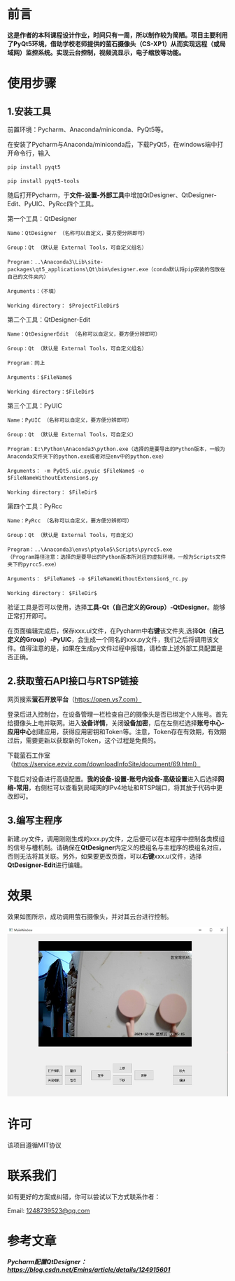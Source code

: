 

# 前言

**这是作者的本科课程设计作业，时间只有一周，所以制作较为简陋。项目主要利用了PyQt5环境，借助学校老师提供的萤石摄像头（CS-XP1）从而实现远程（或局域网）监控系统。实现云台控制，视频流显示，电子缩放等功能。**

# 使用步骤

## 1.安装工具

前置环境：Pycharm、Anaconda/miniconda、PyQt5等。

在安装了Pycharm与Anaconda/miniconda后，下载PyQt5，在windows端中打开命令行，输入

```
pip install pyqt5

pip install pyqt5-tools
```

随后打开Pycharm，于**文件-设置-外部工具**中增加QtDesigner、QtDesigner-Edit、PyUIC、PyRcc四个工具。

第一个工具：QtDesigner

```
Name：QtDesigner （名称可以自定义，要方便分辨即可）

Group：Qt （默认是 External Tools，可自定义组名）

Program：..\Anaconda3\Lib\site-packages\qt5_applications\Qt\bin\designer.exe（conda默认将pip安装的包放在自己的文件夹内）

Arguments：（不填）

Working directory： $ProjectFileDir$
```

第二个工具：QtDesigner-Edit

```
Name：QtDesignerEdit （名称可以自定义，要方便分辨即可）

Group：Qt （默认是 External Tools，可自定义组名）

Program：同上

Arguments：$FileName$

Working directory：$FileDir$
```

第三个工具：PyUIC

```
Name：PyUIC （名称可以自定义，要方便分辨即可）

Group：Qt （默认是 External Tools，可自定义）

Program：E:\Python\Anaconda3\python.exe（选择的是要导出的Python版本，一般为Anaconda文件夹下的python.exe或者对应env中的python.exe）

Arguments： -m PyQt5.uic.pyuic $FileName$ -o $FileNameWithoutExtension$.py

Working directory： $FileDir$
```

第四个工具：PyRcc

```
Name：PyRcc （名称可以自定义，要方便分辨即可）

Group：Qt （默认是 External Tools，可自定义）

Program：..\Anaconda3\envs\ptyolo5\Scripts\pyrcc5.exe
（Program路径注意：选择的是要导出的Python版本所对应的虚拟环境，一般为Scripts文件夹下的pyrcc5.exe）

Arguments： $FileName$ -o $FileNameWithoutExtension$_rc.py

Working directory： $FileDir$
```

验证工具是否可以使用，选择**工具-Qt（自己定义的Group）-QtDesigner**。能够正常打开即可。

在页面编辑完成后，保存xxx.ui文件，在Pycharm中**右键**该文件夹,选择**Qt（自己定义的Group）-PyUIC**，会生成一个同名的xxx.py文件，我们之后将调用该文件。值得注意的是，如果在生成py文件过程中报错，请检查上述外部工具配置是否正确。

## 2.获取萤石API接口与RTSP链接

网页搜索**萤石开放平台**（https://open.ys7.com）

登录后进入控制台，在设备管理一栏检查自己的摄像头是否已绑定个人账号。首先给摄像头上电并联网。进入**设备详情**，关闭**设备加密**，后在左侧栏选择**账号中心-应用中心**创建应用，获得应用密钥和Token等。注意，Token存在有效期，有效期过后，需要更新以获取新的Token，这个过程是免费的。

下载萤石工作室（https://service.ezviz.com/downloadInfoSite/document/69.html）

下载后对设备进行高级配置。**我的设备-设置-账号内设备-高级设置**进入后选择**网络-常用**，右侧栏可以查看到局域网的IPv4地址和RTSP端口，将其放于代码中更改即可。

## 3.编写主程序

新建.py文件，调用刚刚生成的xxx.py文件，之后便可以在本程序中控制各类模组的信号与槽机制。请确保在**QtDesigner**内定义的模组名与主程序的模组名对应，否则无法将其关联。另外，如果要更改页面，可以**右键**xxx.ui文件，选择**QtDesigner-Edit**进行编辑。

# 效果

效果如图所示，成功调用萤石摄像头，并对其云台进行控制。

![image](https://github.com/Freshsalt/PyQt5_EZVIZ_Monitor/blob/main/img/1.png)

# 许可

该项目遵循MIT协议

# 联系我们

如有更好的方案或纠错，你可以尝试以下方式联系作者：

Email: [1248739523@qq.com](mailto:1248739523@qq.com)

# 参考文章

##### Pycharm配置QtDesigner：https://blog.csdn.net/Emins/article/details/124915601